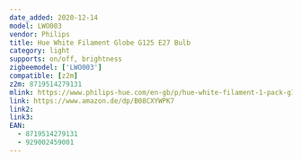 ```yaml
---
date_added: 2020-12-14
model: LWO003
vendor: Philips
title: Hue White Filament Globe G125 E27 Bulb
category: light
supports: on/off, brightness
zigbeemodel: ['LWO003']
compatible: [z2m]
z2m: 8719514279131
mlink: https://www.philips-hue.com/en-gb/p/hue-white-filament-1-pack-g125-e27-filament-globe/8719514279131
link: https://www.amazon.de/dp/B08CXYWPK7
link2: 
link3: 
EAN: 
  - 8719514279131
  - 929002459001
---
```

